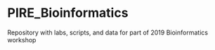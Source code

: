 # PIRE_Bioinformatics
Repository with labs, scripts, and data for part of 2019 Bioinformatics workshop

